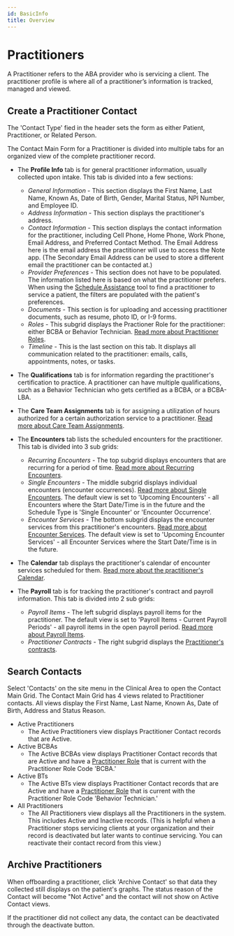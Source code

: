 ```yaml
---
id: BasicInfo
title: Overview
---
```


# Practitioners

A Practitioner refers to the ABA provider who is servicing a client. The practitioner profile is where all of a practitioner’s information is tracked, managed and viewed.

## Create a Practitioner Contact

The 'Contact Type' fied in the header sets the form as either Patient, Practitioner, or Related Person.

The Contact Main Form for a Practitioner is divided into multiple tabs for an organized view of the complete practitioner record.

- The **Profile Info** tab is for general practitioner information, usually collected upon intake. This tab is divided into a few sections:
    - *General Information* - This section displays the First Name, Last Name, Known As, Date of Birth, Gender, Marital Status, NPI Number, and Employee ID.
    - *Address Information* - This section displays the practitioner's address.
    - *Contact Information* - This section displays the contact information for the practitioner, including Cell Phone, Home Phone, Work Phone, Email Address, and Preferred Contact Method. The Email Address here is the email address the practitioner will use to access the Note app. (The Secondary Email Address can be used to store a different email the practitioner can be contacted at.)
    - *Provider Preferences* - This section does not have to be populated. The information listed here is based on what the practitioner prefers. When using the [Schedule Assistance](../Scheduling/ScheduleAssistance.md) tool to find a practitioner to service a patient, the filters are populated with the patient's preferences.  
    - *Documents* - This section is for uploading and accessing practitioner documents, such as resume, photo ID, or I-9 forms.
    - *Roles* - This subgrid displays the Practioner Role for the practitioner: either BCBA or Behavior Technician. [Read more about Practitioner Roles](PractitionerRoles.md).
    - *Timeline* - This is the last section on this tab. It displays all communication related to the practitioner: emails, calls, appointments, notes, or tasks.
        
- The **Qualifications** tab is for information regarding the practitioner's certification to practice. A practitioner can have multiple qualifications, such as a Behavior Technician who gets certified as a BCBA, or a BCBA-LBA.

- The **Care Team Assignments** tab is for assigning a utilization of hours authorized for a certain authorization service to a practitioner. [Read more about Care Team Assignments](../Scheduling/CareTeamAssignments).

- The **Encounters** tab lists the scheduled encounters for the practitioner. This tab is divided into 3 sub grids: 
    - *Recurring Encounters* - The top subgrid displays encounters that are recurring for a period of time. [Read more about Recurring Encounters](../Scheduling/RecurringEncounters.md).
    - *Single Encounters* - The middle subgrid displays individual encounters (encounter occurrences). [Read more about Single Encounters](../Scheduling/SingleEncounters.md). The default view is set to 'Upcoming Encounters' - all Encounters where the Start Date/Time is in the future and the Schedule Type is 'Single Encounter' or 'Encounter Occurrence'.
    - *Encounter Services* - The bottom subgrid displays the encounter services from this practitioner's encounters. [Read more about Encounter Services](../Scheduling/SingleEncounters.md/#encounter-services). The default view is set to 'Upcoming Encounter Services' - all Encounter Services where the Start Date/Time is in the future.

- The **Calendar** tab displays the practitioner's calendar of encounter services scheduled for them. [Read more about the practitioner's Calendar](Calendar.md).

- The **Payroll** tab is for tracking the practitioner's contract and payroll information.  This tab is divided into 2 sub grids:
    - *Payroll Items* - The left subgrid displays payroll items for the practitioner. The default view is set to 'Payroll Items - Current Payroll Periods' - all payroll items in the open payroll period. [Read more about Payroll Items](../Payroll/PayrollItems.md).
    - *Practitioner Contracts* - The right subgrid displays the [Practitioner's contracts](../Payroll/Contracts.md). 

## Search Contacts

Select 'Contacts' on the site menu in the Clinical Area to open the Contact Main Grid. The Contact Main Grid has 4 views related to Practitioner contacts. All views display the First Name, Last Name, Known As, Date of Birth, Address and Status Reason.  
- Active Practitioners
    - The Active Practitioners view displays Practitioner Contact records that are Active.
- Active BCBAs
    - The Active BCBAs view displays Practitioner Contact records that are Active and have a [Practitioner Role](PractitionerRoles.md) that is current with the Practitioner Role Code 'BCBA.'
- Active BTs
    - The Active BTs view displays Practitioner Contact records that are Active and have a [Practitioner Role](PractitionerRoles.md) that is current with the Practitioner Role Code 'Behavior Technician.'
- All Practitioners
    - The All Practitioners view displays all the Practitioners in the system. This includes Active and Inactive records. (This is helpful when a Practitioner stops servicing clients at your organization and their record is deactivated but later wants to continue servicing. You can reactivate their contact record from this view.)

## Archive Practitioners

When offboarding a practitioner, click 'Archive Contact' so that data they collected still displays on the patient's graphs. The status reason of the Contact will become "Not Active" and the contact will not show on Active Contact views.

If the practitioner did not collect any data, the contact can be deactivated through the deactivate button.


